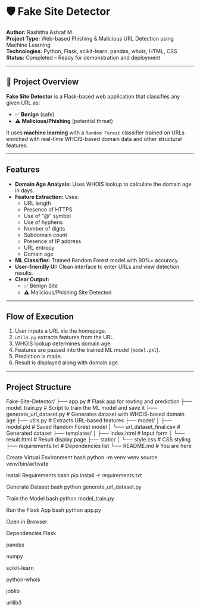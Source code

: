 # 🛡️ Fake Site Detector

**Author:** Rashitha Ashraf M  
**Project Type:** Web-based Phishing & Malicious URL Detection using Machine Learning  
**Technologies:** Python, Flask, scikit-learn, pandas, whois, HTML, CSS  
**Status:**  Completed – Ready for demonstration and deployment

---

## 📌 Project Overview

**Fake Site Detector** is a Flask-based web application that classifies any given URL as:

- ✅ **Benign** (safe)  
- ⚠️ **Malicious/Phishing** (potential threat)

It uses **machine learning** with a `Random Forest` classifier trained on URLs enriched with real-time WHOIS-based domain data and other structural features.

---

##  Features

- **Domain Age Analysis:** Uses WHOIS lookup to calculate the domain age in days.
- **Feature Extraction:** Uses:
  - URL length  
  - Presence of HTTPS  
  - Use of "@" symbol  
  - Use of hyphens  
  - Number of digits  
  - Subdomain count  
  - Presence of IP address  
  - URL entropy  
  - Domain age
- **ML Classifier:** Trained Random Forest model with 90%+ accuracy.
- **User-friendly UI:** Clean interface to enter URLs and view detection results.
- **Clear Output:**
  - ✅ Benign Site
  - ⚠️ Malicious/Phishing Site Detected

---

## Flow of Execution

1. User inputs a URL via the homepage.
2. `utils.py` extracts features from the URL.
3. WHOIS lookup determines domain age.
4. Features are passed into the trained ML model (`model.pkl`).
5. Prediction is made.
6. Result is displayed along with domain age.

---

## Project Structure

Fake-Site-Detector/
├── app.py # Flask app for routing and prediction
├── model_train.py # Script to train the ML model and save it
├── generate_url_dataset.py # Generates dataset with WHOIS-based domain age
├── utils.py # Extracts URL-based features
├── model/
│ ├── model.pkl # Saved Random Forest model
│ └── url_dataset_final.csv # Generated dataset
├── templates/
│ ├── index.html # Input form
│ └── result.html # Result display page
├── static/
│ └── style.css # CSS styling
├── requirements.txt # Dependencies list
└── README.md # You are here

Create Virtual Environment
bash
python -m venv venv
source venv/bin/activate  

Install Requirements
bash
pip install -r requirements.txt

Generate Dataset
bash
python generate_url_dataset.py

Train the Model
bash
python model_train.py

Run the Flask App
bash
python app.py

Open in Browser

Dependencies
Flask

pandas

numpy

scikit-learn

python-whois

joblib

urllib3
